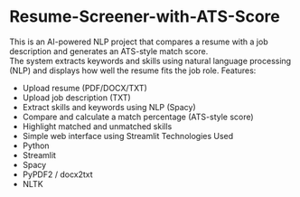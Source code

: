 # Resume-Screener-with-ATS-Score
This is an AI-powered NLP project that compares a resume with a job description and generates an ATS-style match score.  
The system extracts keywords and skills using natural language processing (NLP) and displays how well the resume fits the job role.
 Features:
-  Upload resume (PDF/DOCX/TXT)
-  Upload job description (TXT)
-  Extract skills and keywords using NLP (Spacy)
-  Compare and calculate a match percentage (ATS-style score)
-  Highlight matched and unmatched skills
-  Simple web interface using Streamlit
 Technologies Used
- Python
- Streamlit
- Spacy
- PyPDF2 / docx2txt
- NLTK
